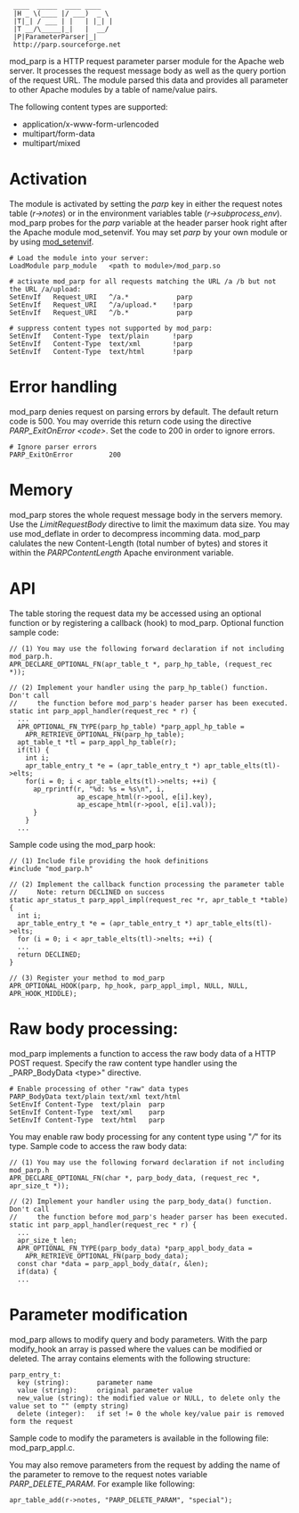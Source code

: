 ```
 ____  _____  ____ ____  
 |H _ \(____ |/ ___)  _ \ 
 |T|_| / ___ | |   | |_| |
 |T __/\_____|_|   |  __/ 
 |P|ParameterParser|_|    
 http://parp.sourceforge.net
```

mod_parp is a HTTP request parameter parser module for the Apache web server. It processes the request message body as well as the query portion of the request URL. The module parsed this data and provides all parameter to other Apache modules by a table of name/value pairs.

The following content types are supported:

- application/x-www-form-urlencoded
- multipart/form-data
- multipart/mixed

# Activation
The module is activated by setting the _parp_ key in either the request notes table (_r->notes_) or in the environment variables table (_r->subprocess_env_). mod_parp probes for the _parp_ variable at the header parser hook right after the Apache module mod_setenvif. You may set _parp_ by your own module or by using [mod_setenvif](https://httpd.apache.org/docs/current/mod/mod_setenvif.html).

```
# Load the module into your server:
LoadModule parp_module   <path to module>/mod_parp.so

# activate mod_parp for all requests matching the URL /a /b but not the URL /a/upload:
SetEnvIf   Request_URI   ^/a.*            parp
SetEnvIf   Request_URI   ^/a/upload.*    !parp
SetEnvIf   Request_URI   ^/b.*            parp

# suppress content types not supported by mod_parp:
SetEnvIf   Content-Type  text/plain      !parp
SetEnvIf   Content-Type  text/xml        !parp
SetEnvIf   Content-Type  text/html       !parp
```

# Error handling
mod_parp denies request on parsing errors by default. The default return code is 500. You may override this return code using the directive _PARP_ExitOnError &lt;code&gt;_. Set the code to 200 in order to ignore errors.

```
# Ignore parser errors
PARP_ExitOnError         200
```

# Memory
mod_parp stores the whole request message body in the servers memory. Use the _LimitRequestBody_ directive to limit the maximum data size.
You may use mod_deflate in order to decompress incomming data. mod_parp calulates the new Content-Length (total number of bytes) and stores it within the _PARPContentLength_ Apache environment variable.

# API
The table storing the request data my be accessed using an optional function or by registering a callback (hook) to mod_parp. Optional function sample code:

```
// (1) You may use the following forward declaration if not including mod_parp.h.
APR_DECLARE_OPTIONAL_FN(apr_table_t *, parp_hp_table, (request_rec *));

// (2) Implement your handler using the parp_hp_table() function. Don't call
//     the function before mod_parp's header parser has been executed.
static int parp_appl_handler(request_rec * r) {
  ...
  APR_OPTIONAL_FN_TYPE(parp_hp_table) *parp_appl_hp_table = 
    APR_RETRIEVE_OPTIONAL_FN(parp_hp_table);
  apt_table_t *tl = parp_appl_hp_table(r);
  if(tl) {
    int i;
    apr_table_entry_t *e = (apr_table_entry_t *) apr_table_elts(tl)->elts;
    for(i = 0; i < apr_table_elts(tl)->nelts; ++i) {
      ap_rprintf(r, "%d: %s = %s\n", i,
                 ap_escape_html(r->pool, e[i].key),
                 ap_escape_html(r->pool, e[i].val));
      }
    }
  ...
```

Sample code using the mod_parp hook:

```
// (1) Include file providing the hook definitions
#include "mod_parp.h"

// (2) Implement the callback function processing the parameter table
//     Note: return DECLINED on success
static apr_status_t parp_appl_impl(request_rec *r, apr_table_t *table) {
  int i;
  apr_table_entry_t *e = (apr_table_entry_t *) apr_table_elts(tl)->elts;
  for (i = 0; i < apr_table_elts(tl)->nelts; ++i) {
  ...
  return DECLINED;
}

// (3) Register your method to mod_parp
APR_OPTIONAL_HOOK(parp, hp_hook, parp_appl_impl, NULL, NULL, APR_HOOK_MIDDLE);
```

# Raw body processing:
mod_parp implements a function to access the raw body data of a HTTP POST request. Specify the raw content type handler using the _PARP_BodyData &lt;type&gt;" directive.

```
# Enable processing of other "raw" data types
PARP_BodyData text/plain text/xml text/html
SetEnvIf Content-Type  text/plain  parp
SetEnvIf Content-Type  text/xml    parp
SetEnvIf Content-Type  text/html   parp
```

You may enable raw body processing for any content type using "*/*" for its type. Sample code to access the raw body data:

```
// (1) You may use the following forward declaration if not including mod_parp.h 
APR_DECLARE_OPTIONAL_FN(char *, parp_body_data, (request_rec *, apr_size_t *));

// (2) Implement your handler using the parp_body_data() function. Don't call
//     the function before mod_parp's header parser has been executed.
static int parp_appl_handler(request_rec * r) {
  ...
  apr_size_t len;
  APR_OPTIONAL_FN_TYPE(parp_body_data) *parp_appl_body_data = 
    APR_RETRIEVE_OPTIONAL_FN(parp_body_data);
  const char *data = parp_appl_body_data(r, &len);
  if(data) {
  ...
```

# Parameter modification
mod_parp allows to modify query and body parameters. With the parp modify_hook an array is passed where the values can be modified or deleted. The array contains elements with the following structure:

```
parp_entry_t:
  key (string):       parameter name
  value (string):     original parameter value
  new_value (string): the modified value or NULL, to delete only the value set to "" (empty string)
  delete (integer):   if set != 0 the whole key/value pair is removed form the request
```

Sample code to modify the parameters is available in the following file: mod_parp_appl.c.

You may also remove parameters from the request by adding the name of the parameter to remove to the request notes variable _PARP_DELETE_PARAM_. For example like following:

```
apr_table_add(r->notes, "PARP_DELETE_PARAM", "special");
```
